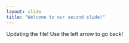 ```yaml
---
layout: slide
title: "Welcome to our second slide!"
---
```


Updating the file!
Use the left arrow to go back!
